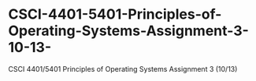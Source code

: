 # CSCI-4401-5401-Principles-of-Operating-Systems-Assignment-3-10-13-
CSCI 4401/5401 Principles of Operating Systems Assignment 3 (10/13)
